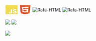 <div style="display: inline_block">
  <img align="center" alt="Rafa-Js" height="30" width="40" src="https://raw.githubusercontent.com/devicons/devicon/master/icons/javascript/javascript-plain.svg">
  <img align="center" alt="Rafa-HTML" height="30" width="40" src="https://raw.githubusercontent.com/devicons/devicon/master/icons/html5/html5-original.svg">
   <img align="center" alt="Rafa-HTML" height="30" width="40" src="https://icongr.am/devicon/css3-original.svg?size=128&color=currentColor">
     <img align="center" alt="Rafa-HTML" height="40" width="40" src="https://img.icons8.com/color/48/000000/php.png">
</div>
<br>
<div>
  <a href="https://github.com/GBabler">
  <img height="180em" src="https://github-readme-stats.vercel.app/api?username=GBabler&show_icons=true&theme=tokyonight&include_all_commits=true&count_private=true"/>
  <img height="180em" src="https://github-readme-stats.vercel.app/api/top-langs/?username=GBabler&layout=compact&langs_count=7&theme=tokyonight"/>
</div>
  
<br>
 
<div> 
  <a href="https://www.linkedin.com/in/babler/" target="_blank"><img src="https://img.shields.io/badge/-LinkedIn-%230077B5?style=for-the-badge&logo=linkedin&logoColor=white" target="_blank"></a>  
</div>
